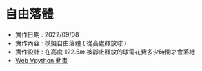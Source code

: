 # 自由落體
* 實作日期 : 2022/09/08
* 實作內容 : 模擬自由落體 ( 從高處釋放球 )
* 實作設計 : 在高度 $122.5 m$ 被靜止釋放的球需花費多少時間才會落地
* [Web Vpython 動畫](https://www.glowscript.org/#/user/leeeee/folder/Vpython與物理模擬/program/自由落體)
